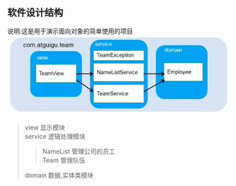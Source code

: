## 软件设计结构
 说明:这是用于演示面向对象的简单使用的项目
![软件结构](images\软件结构.PNG)

> view      显示模块  
> service   逻辑处理模块     
>> NameList 管理公司的员工   
>> Team     管理队伍  
>
> domain    数据,实体类模块
